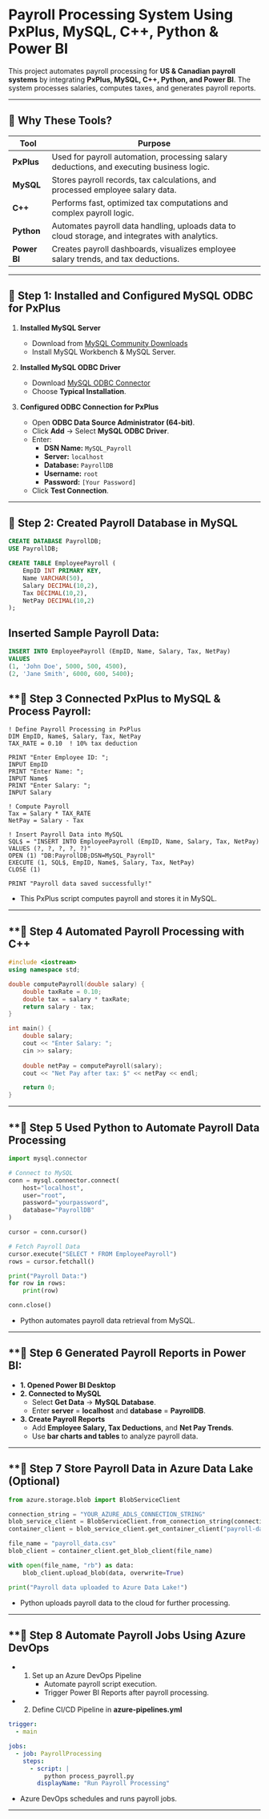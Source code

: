 # **Payroll Processing System Using PxPlus, MySQL, C++, Python & Power BI**
This project automates payroll processing for **US & Canadian payroll systems** by integrating **PxPlus, MySQL, C++, Python, and Power BI**. The system processes salaries, computes taxes, and generates payroll reports.

---

## **🔹 Why These Tools?**
| **Tool**    | **Purpose** |
|------------|------------|
| **PxPlus** | Used for payroll automation, processing salary deductions, and executing business logic. |
| **MySQL**  | Stores payroll records, tax calculations, and processed employee salary data. |
| **C++**    | Performs fast, optimized tax computations and complex payroll logic. |
| **Python** | Automates payroll data handling, uploads data to cloud storage, and integrates with analytics. |
| **Power BI** | Creates payroll dashboards, visualizes employee salary trends, and tax deductions. |

---

## **🔹 Step 1: Installed and Configured MySQL ODBC for PxPlus**
1. **Installed MySQL Server**
   - Download from [MySQL Community Downloads](https://dev.mysql.com/downloads/)
   - Install MySQL Workbench & MySQL Server.

2. **Installed MySQL ODBC Driver**
   - Download [MySQL ODBC Connector](https://dev.mysql.com/downloads/connector/odbc/)
   - Choose **Typical Installation**.

3. **Configured ODBC Connection for PxPlus**
   - Open **ODBC Data Source Administrator (64-bit)**.
   - Click **Add** → Select **MySQL ODBC Driver**.
   - Enter:
     - **DSN Name:** `MySQL_Payroll`
     - **Server:** `localhost`
     - **Database:** `PayrollDB`
     - **Username:** `root`
     - **Password:** `[Your Password]`
   - Click **Test Connection**.

---

## **🔹 Step 2: Created Payroll Database in MySQL**
```sql
CREATE DATABASE PayrollDB;
USE PayrollDB;

CREATE TABLE EmployeePayroll (
    EmpID INT PRIMARY KEY,
    Name VARCHAR(50),
    Salary DECIMAL(10,2),
    Tax DECIMAL(10,2),
    NetPay DECIMAL(10,2)
);

```

## Inserted Sample Payroll Data:

```sql
INSERT INTO EmployeePayroll (EmpID, Name, Salary, Tax, NetPay)
VALUES 
(1, 'John Doe', 5000, 500, 4500),
(2, 'Jane Smith', 6000, 600, 5400);

```

## **🔹 Step 3 Connected PxPlus to MySQL & Process Payroll:

```pxplus
! Define Payroll Processing in PxPlus
DIM EmpID, Name$, Salary, Tax, NetPay
TAX_RATE = 0.10  ! 10% tax deduction

PRINT "Enter Employee ID: ";
INPUT EmpID
PRINT "Enter Name: ";
INPUT Name$
PRINT "Enter Salary: ";
INPUT Salary

! Compute Payroll
Tax = Salary * TAX_RATE
NetPay = Salary - Tax

! Insert Payroll Data into MySQL
SQL$ = "INSERT INTO EmployeePayroll (EmpID, Name, Salary, Tax, NetPay) VALUES (?, ?, ?, ?, ?)"
OPEN (1) "DB:PayrollDB;DSN=MySQL_Payroll"
EXECUTE (1, SQL$, EmpID, Name$, Salary, Tax, NetPay)
CLOSE (1)

PRINT "Payroll data saved successfully!"

```
- This PxPlus script computes payroll and stores it in MySQL.

---

## **🔹 Step 4 Automated Payroll Processing with C++

```cpp
#include <iostream>
using namespace std;

double computePayroll(double salary) {
    double taxRate = 0.10;
    double tax = salary * taxRate;
    return salary - tax;
}

int main() {
    double salary;
    cout << "Enter Salary: ";
    cin >> salary;
    
    double netPay = computePayroll(salary);
    cout << "Net Pay after tax: $" << netPay << endl;

    return 0;
}

```

---

## **🔹 Step 5 Used Python to Automate Payroll Data Processing

```python
import mysql.connector

# Connect to MySQL
conn = mysql.connector.connect(
    host="localhost",
    user="root",
    password="yourpassword",
    database="PayrollDB"
)

cursor = conn.cursor()

# Fetch Payroll Data
cursor.execute("SELECT * FROM EmployeePayroll")
rows = cursor.fetchall()

print("Payroll Data:")
for row in rows:
    print(row)

conn.close()

```

- Python automates payroll data retrieval from MySQL.

---

## **🔹 Step 6 Generated Payroll Reports in Power BI:

- **1. Opened Power BI Desktop**
- **2. Connected to MySQL**
     - Select **Get Data** → **MySQL Database**.
     - Enter **server** = **localhost** and **database** = **PayrollDB**.
- **3. Create Payroll Reports**
     - Add **Employee Salary, Tax Deductions**, and **Net Pay Trends**.
     - Use **bar charts and tables** to analyze payroll data.

---

## **🔹 Step 7  Store Payroll Data in Azure Data Lake (Optional)

```python
from azure.storage.blob import BlobServiceClient

connection_string = "YOUR_AZURE_ADLS_CONNECTION_STRING"
blob_service_client = BlobServiceClient.from_connection_string(connection_string)
container_client = blob_service_client.get_container_client("payroll-data")

file_name = "payroll_data.csv"
blob_client = container_client.get_blob_client(file_name)

with open(file_name, "rb") as data:
    blob_client.upload_blob(data, overwrite=True)

print("Payroll data uploaded to Azure Data Lake!")

```

- Python uploads payroll data to the cloud for further processing.

---

## **🔹 Step 8 Automate Payroll Jobs Using Azure DevOps

- 1. Set up an Azure DevOps Pipeline
        - Automate payroll script execution.
        - Trigger Power BI Reports after payroll processing.
- 2. Define CI/CD Pipeline in **azure-pipelines.yml**

```yaml
trigger:
  - main

jobs:
  - job: PayrollProcessing
    steps:
      - script: |
          python process_payroll.py
        displayName: "Run Payroll Processing"

```
- Azure DevOps schedules and runs payroll jobs.


---
